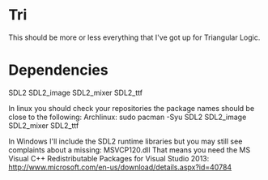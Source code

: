 Tri
===

This should be more or less everything that I've got up for Triangular Logic.

Dependencies
============

SDL2
SDL2_image
SDL2_mixer
SDL2_ttf

In linux you should check your repositories the package names should be close to the following:
Archlinux: sudo pacman -Syu SDL2 SDL2_image SDL2_mixer SDL2_ttf

In Windows I'll include the SDL2 runtime libraries but you may still see complaints about a missing: MSVCP120.dll
That means you need the MS Visual C++ Redistributable Packages for Visual Studio 2013:
http://www.microsoft.com/en-us/download/details.aspx?id=40784
